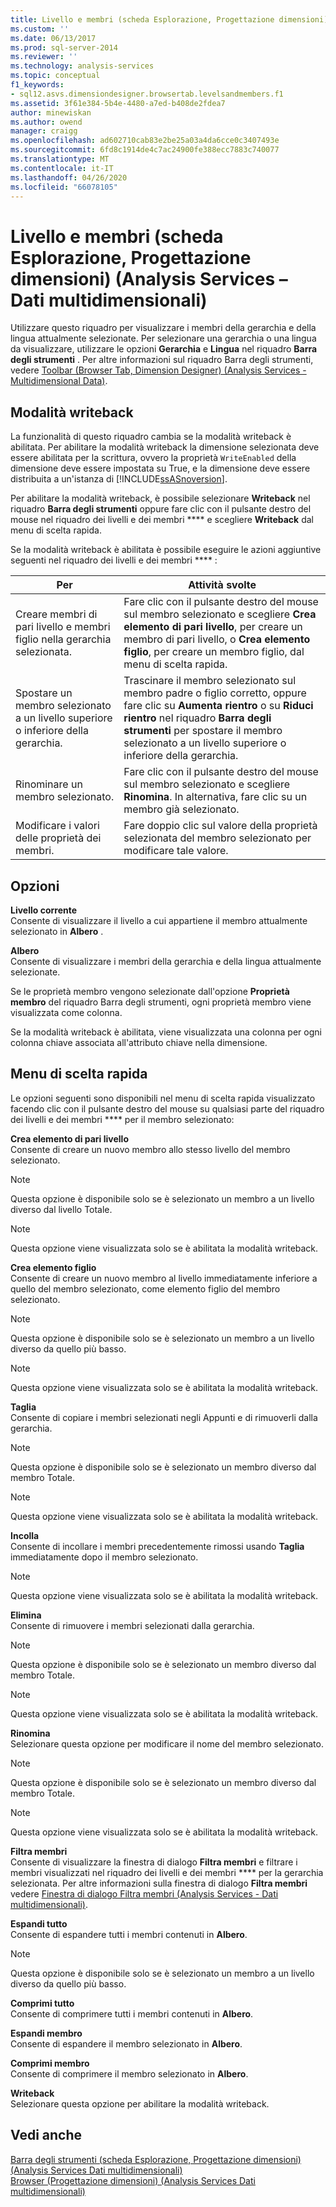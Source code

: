 ```yaml
---
title: Livello e membri (scheda Esplorazione, Progettazione dimensioni) (Analysis Services-Dati multidimensionali) | Microsoft Docs
ms.custom: ''
ms.date: 06/13/2017
ms.prod: sql-server-2014
ms.reviewer: ''
ms.technology: analysis-services
ms.topic: conceptual
f1_keywords:
- sql12.asvs.dimensiondesigner.browsertab.levelsandmembers.f1
ms.assetid: 3f61e384-5b4e-4480-a7ed-b408de2fdea7
author: minewiskan
ms.author: owend
manager: craigg
ms.openlocfilehash: ad602710cab83e2be25a03a4da6cce0c3407493e
ms.sourcegitcommit: 6fd8c1914de4c7ac24900fe388ecc7883c740077
ms.translationtype: MT
ms.contentlocale: it-IT
ms.lasthandoff: 04/26/2020
ms.locfileid: "66078105"
---
```

# <a name="level-and-members-browser-tab-dimension-designer-analysis-services---multidimensional-data"></a>Livello e membri (scheda Esplorazione, Progettazione dimensioni) (Analysis Services – Dati multidimensionali)
  Utilizzare questo riquadro per visualizzare i membri della gerarchia e della lingua attualmente selezionate. Per selezionare una gerarchia o una lingua da visualizzare, utilizzare le opzioni **Gerarchia** e **Lingua** nel riquadro **Barra degli strumenti** . Per altre informazioni sul riquadro Barra degli strumenti, vedere [Toolbar &#40;Browser Tab, Dimension Designer&#41; &#40;Analysis Services - Multidimensional Data&#41;](toolbar-browser-tab-dimension-designer-analysis-services-multidimensional-data.md).  
  
## <a name="writeback-mode"></a>Modalità writeback  
 La funzionalità di questo riquadro cambia se la modalità writeback è abilitata. Per abilitare la modalità writeback la dimensione selezionata deve essere abilitata per la scrittura, ovvero la proprietà `WriteEnabled` della dimensione deve essere impostata su True, e la dimensione deve essere distribuita a un'istanza di [!INCLUDE[ssASnoversion](../includes/ssasnoversion-md.md)].  
  
 Per abilitare la modalità writeback, è possibile selezionare **Writeback** nel riquadro **Barra degli strumenti** oppure fare clic con il pulsante destro del mouse nel riquadro dei livelli e dei membri **** e scegliere **Writeback** dal menu di scelta rapida.  
  
 Se la modalità writeback è abilitata è possibile eseguire le azioni aggiuntive seguenti nel riquadro dei livelli e dei membri **** :  
  
|Per|Attività svolte|  
|-----------|-------------|  
|Creare membri di pari livello e membri figlio nella gerarchia selezionata.|Fare clic con il pulsante destro del mouse sul membro selezionato e scegliere **Crea elemento di pari livello**, per creare un membro di pari livello, o **Crea elemento figlio**, per creare un membro figlio, dal menu di scelta rapida.|  
|Spostare un membro selezionato a un livello superiore o inferiore della gerarchia.|Trascinare il membro selezionato sul membro padre o figlio corretto, oppure fare clic su **Aumenta rientro** o su **Riduci rientro** nel riquadro **Barra degli strumenti** per spostare il membro selezionato a un livello superiore o inferiore della gerarchia.|  
|Rinominare un membro selezionato.|Fare clic con il pulsante destro del mouse sul membro selezionato e scegliere **Rinomina**. In alternativa, fare clic su un membro già selezionato.|  
|Modificare i valori delle proprietà dei membri.|Fare doppio clic sul valore della proprietà selezionata del membro selezionato per modificare tale valore.|  
  
## <a name="options"></a>Opzioni  
 **Livello corrente**  
 Consente di visualizzare il livello a cui appartiene il membro attualmente selezionato in **Albero** .  
  
 **Albero**  
 Consente di visualizzare i membri della gerarchia e della lingua attualmente selezionate.  
  
 Se le proprietà membro vengono selezionate dall'opzione **Proprietà membro** del riquadro Barra degli strumenti, ogni proprietà membro viene visualizzata come colonna.  
  
 Se la modalità writeback è abilitata, viene visualizzata una colonna per ogni colonna chiave associata all'attributo chiave nella dimensione.  
  
## <a name="context-menu"></a>Menu di scelta rapida  
 Le opzioni seguenti sono disponibili nel menu di scelta rapida visualizzato facendo clic con il pulsante destro del mouse su qualsiasi parte del riquadro dei livelli e dei membri **** per il membro selezionato:  
  
 **Crea elemento di pari livello**  
 Consente di creare un nuovo membro allo stesso livello del membro selezionato.  
  
> [!NOTE]  
>  Questa opzione è disponibile solo se è selezionato un membro a un livello diverso dal livello Totale.  
  
> [!NOTE]  
>  Questa opzione viene visualizzata solo se è abilitata la modalità writeback.  
  
 **Crea elemento figlio**  
 Consente di creare un nuovo membro al livello immediatamente inferiore a quello del membro selezionato, come elemento figlio del membro selezionato.  
  
> [!NOTE]  
>  Questa opzione è disponibile solo se è selezionato un membro a un livello diverso da quello più basso.  
  
> [!NOTE]  
>  Questa opzione viene visualizzata solo se è abilitata la modalità writeback.  
  
 **Taglia**  
 Consente di copiare i membri selezionati negli Appunti e di rimuoverli dalla gerarchia.  
  
> [!NOTE]  
>  Questa opzione è disponibile solo se è selezionato un membro diverso dal membro Totale.  
  
> [!NOTE]  
>  Questa opzione viene visualizzata solo se è abilitata la modalità writeback.  
  
 **Incolla**  
 Consente di incollare i membri precedentemente rimossi usando **Taglia** immediatamente dopo il membro selezionato.  
  
> [!NOTE]  
>  Questa opzione viene visualizzata solo se è abilitata la modalità writeback.  
  
 **Elimina**  
 Consente di rimuovere i membri selezionati dalla gerarchia.  
  
> [!NOTE]  
>  Questa opzione è disponibile solo se è selezionato un membro diverso dal membro Totale.  
  
> [!NOTE]  
>  Questa opzione viene visualizzata solo se è abilitata la modalità writeback.  
  
 **Rinomina**  
 Selezionare questa opzione per modificare il nome del membro selezionato.  
  
> [!NOTE]  
>  Questa opzione è disponibile solo se è selezionato un membro diverso dal membro Totale.  
  
> [!NOTE]  
>  Questa opzione viene visualizzata solo se è abilitata la modalità writeback.  
  
 **Filtra membri**  
 Consente di visualizzare la finestra di dialogo **Filtra membri** e filtrare i membri visualizzati nel riquadro dei livelli e dei membri **** per la gerarchia selezionata. Per altre informazioni sulla finestra di dialogo **Filtra membri** vedere [Finestra di dialogo Filtra membri &#40;Analysis Services - Dati multidimensionali&#41;](filter-members-dialog-box-analysis-services-multidimensional-data.md).  
  
 **Espandi tutto**  
 Consente di espandere tutti i membri contenuti in **Albero**.  
  
> [!NOTE]  
>  Questa opzione è disponibile solo se è selezionato un membro a un livello diverso da quello più basso.  
  
 **Comprimi tutto**  
 Consente di comprimere tutti i membri contenuti in **Albero**.  
  
 **Espandi membro**  
 Consente di espandere il membro selezionato in **Albero**.  
  
 **Comprimi membro**  
 Consente di comprimere il membro selezionato in **Albero**.  
  
 **Writeback**  
 Selezionare questa opzione per abilitare la modalità writeback.  
  
## <a name="see-also"></a>Vedi anche  
 [Barra degli strumenti &#40;scheda Esplorazione, Progettazione dimensioni&#41; &#40;Analysis Services Dati multidimensionali&#41;](toolbar-browser-tab-dimension-designer-analysis-services-multidimensional-data.md)   
 [Browser &#40;Progettazione dimensioni&#41; &#40;Analysis Services Dati multidimensionali&#41;](browser-dimension-designer-analysis-services-multidimensional-data.md)  
  
  
